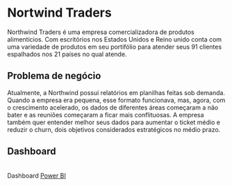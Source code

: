 # Nortwind Traders
Northwind Traders é uma empresa comercializadora de produtos alimenticios. Com escritórios nos Estados Unidos e Reino unido conta com uma variedade de produtos em seu portifólio para atender seus 91 clientes espalhados nos 21 países no qual atende.

## Problema de negócio
Atualmente, a Northwind possui relatórios em planilhas feitas sob demanda. Quando a empresa era pequena, esse formato funcionava, mas, agora, com o crescimento acelerado, os dados de diferentes áreas começaram a não bater e as reuniões começaram a ficar mais conflituosas. A empresa também quer entender melhor seus dados para aumentar o ticket médio e reduzir o churn, dois objetivos considerados estratégicos no médio prazo. 

## Dashboard
<br />Dashboard [Power BI](https://app.powerbi.com/view?r=eyJrIjoiNzYzNGI1MTYtODRkYi00MjMzLWFkYWItYTFkNTVhYmZmODg4IiwidCI6ImQ3ODZiMTczLTY0NjMtNGQ1OS05ZTcyLWIwZjc1NTM1MGI4MyJ9)
